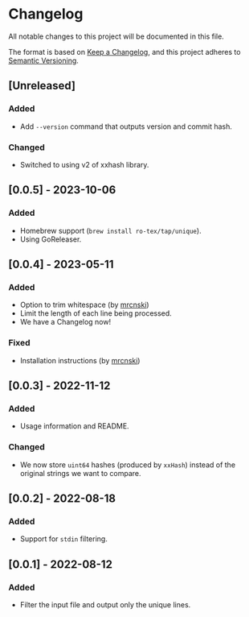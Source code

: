 # Changelog

All notable changes to this project will be documented in this file.

The format is based on [Keep a Changelog](https://keepachangelog.com/en/1.0.0/),
and this project adheres to [Semantic Versioning](https://semver.org/spec/v2.0.0.html).

## [Unreleased]

### Added

- Add `--version` command that outputs version and commit hash.

### Changed

- Switched to using v2 of xxhash library.

## [0.0.5] - 2023-10-06

### Added

- Homebrew support (`brew install ro-tex/tap/unique`).
- Using GoReleaser.

## [0.0.4] - 2023-05-11

### Added

- Option to trim whitespace (by [mrcnski](https://github.com/mrcnski))
- Limit the length of each line being processed.
- We have a Changelog now!

### Fixed

- Installation instructions (by [mrcnski](https://github.com/mrcnski))

## [0.0.3] - 2022-11-12

### Added

- Usage information and README.

### Changed

- We now store `uint64` hashes (produced by `xxHash`) instead of the original strings we want to compare.

## [0.0.2] - 2022-08-18

### Added

- Support for `stdin` filtering.

## [0.0.1] - 2022-08-12

### Added

- Filter the input file and output only the unique lines.
